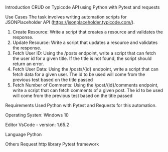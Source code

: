 Introduction
CRUD on Typicode API using Python with Pytest and requests

Use Cases
The task involves writing automation scripts for JSONPlaceholder API
(https://jsonplaceholder.typicode.com/).

1. Create Resource: Write a script that creates a resource and validates the response.
2. Update Resource: Write a script that updates a resource and validates the response.
3. Fetch User ID: Using the /posts endpoint, write a script that can fetch the user id for a
given title. If the title is not found, the script should return an error.
4. Fetch User Data: Using the /posts/{id} endpoint, write a script that can fetch data for a
given user. The id to be used will come from the previous test based on the title passed
5. Fetch Number of Comments: Using the /post/{id}/comments endpoint, write a script
that can fetch comments of a given post. The id to be used will come from the previous
test based on the title passed

Requirements
Used Python with Pytest and Requests for this automation.

Operating Systen:
Windows 10

Editor
VsCode - version: 1.65.2

Language 
Python

Others
Request http library
Pytest framework

